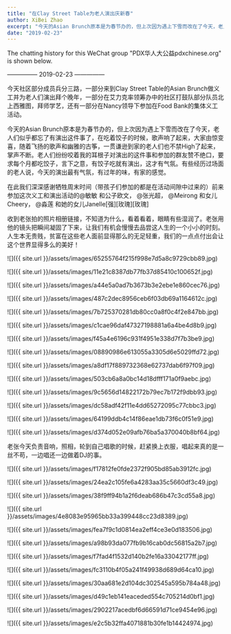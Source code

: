 ```yaml
---
title: "在Clay Street Table为老人演出庆新春"
author: XiBei Zhao
excerpt: "今天的Asian Brunch原本是为春节办的，但上次因为遇上下雪而改在了今天，老人们似乎都忘了有演出这件事了，在吃着饺子的时候，歌声响了起来，大家由惊变喜，随着飞扬的歌声和幽雅的古筝，一贯谦逊到家的老人们也不禁High了起来，掌声不断。"
date: "2019-02-23"
---
```


The chatting history for this WeChat group "PDX华人大公益pdxchinese.org" is shown below.

—————  2019-02-23  —————

今天社区部分成员兵分三路，一部分来到Clay Street Table的Asian Brunch做义工并为老人们演出拜个晚年，一部分在艾力克率领筹办中的社区打鼓队部分队员北上西雅图，拜师学艺，还有一部分在Nancy领导下参加在Food Bank的集体义工活动。

今天的Asian Brunch原本是为春节办的，但上次因为遇上下雪而改在了今天，老人们似乎都忘了有演出这件事了，在吃着饺子的时候，歌声响了起来，大家由惊变喜，随着飞扬的歌声和幽雅的古筝，一贯谦逊到家的老人们也不禁High了起来，掌声不断。老人们纷纷咬着我的耳根子对演出的这件事和参加的群友赞不绝口，要求每个月都吃饺子，言下之意，有饺子吃就有演出，这才有气氛。有些经历过场面的老人说，今天的演出最有气氛，有过年的味，有家的感觉。

在此我们深深感谢牺牲周末时间（带孩子们参加的都是在活动间隙中过来的）前来参加这次义工和演出活动的@敏敏 和公子欧文， @张光超， @Meirong 和女儿Cheery， @淼莲 和她的女儿Janelle[强][玫瑰][玫瑰]

收到老张拍的照片相册链接，不知道为什么，看着看着，眼睛有些湿润了。老张用他的镜头把瞬间凝固了下来，让我们有机会慢慢去品尝这人生的一个小小的时刻。人生本无贵贱，贫富在这些老人面前显得那么的无足轻重，我们的一点点付出会让这个世界显得多么的美好！

![]({{ site.url }}/assets/images/65255764f215f998e7d5a8c9729cbb89.jpg)

![]({{ site.url }}/assets/images/11e21c8387db77fb37d85410c100652f.jpg)

![]({{ site.url }}/assets/images/a44e5a0ad7b3673b3e2ebe1e860cec76.jpg)

![]({{ site.url }}/assets/images/487c2dec8956ceb6f03db69a1164612c.jpg)

![]({{ site.url }}/assets/images/7b725370281db80cc0a8f0c4f2e847bb.jpg)

![]({{ site.url }}/assets/images/c1cae96daf47327198881a6a4be4d8b9.jpg)

![]({{ site.url }}/assets/images/f45a4e6196c931f4951e338d7f7b3be9.jpg)

![]({{ site.url }}/assets/images/08890986e613055a3305d6e5029ffd72.jpg)

![]({{ site.url }}/assets/images/a8df17f889732368e62737dab6f97f09.jpg)

![]({{ site.url }}/assets/images/503cb6a8a0bc14d18dfff171a0f9aebc.jpg)

![]({{ site.url }}/assets/images/9c5656d14822172b79ec7b172f9dbb93.jpg)

![]({{ site.url }}/assets/images/dc58adf42f11e4dd65272095c77cbbc3.jpg)

![]({{ site.url }}/assets/images/64199ddb4c14f86eae1db73f6c0f51e9.jpg)

![]({{ site.url }}/assets/images/d374d052e09afb76ba5a370040b8bf64.jpg)

老张今天负责音响，照相，轮到自己唱歌的时候，赶紧换上衣服，唱起来真的是一丝不苟，一边唱还一边做着DJ的事。

![]({{ site.url }}/assets/images/f17812fe0fde2372f905bd85ab3912fc.jpg)

![]({{ site.url }}/assets/images/24ea2c105fe6a4283aa35c5660df3c49.jpg)

![]({{ site.url }}/assets/images/38f9ff94b1a2f6deab686b47c3cd55a8.jpg)

![]({{ site.url }}/assets/images/4e8083e95965bb33a399448cc23d8389.jpg)

![]({{ site.url }}/assets/images/fea7f9c1d0814ea2eff4ce3e0d183506.jpg)

![]({{ site.url }}/assets/images/a98b93da077fb9b16cab0dc56815a2b7.jpg)

![]({{ site.url }}/assets/images/f7fad4f1532d140b2fe16a33042177ff.jpg)

![]({{ site.url }}/assets/images/fc3110b4f05a241f49938d689d64ca10.jpg)

![]({{ site.url }}/assets/images/30aa681e2d104dc302545a595b784a48.jpg)

![]({{ site.url }}/assets/images/d49c1eb141eaceded554c705214d0bf1.jpg)

![]({{ site.url }}/assets/images/2902217acedbf6d66591d71ce9454e96.jpg)

![]({{ site.url }}/assets/images/e2c5b32ffa4071881b30fe1b14424974.jpg)

